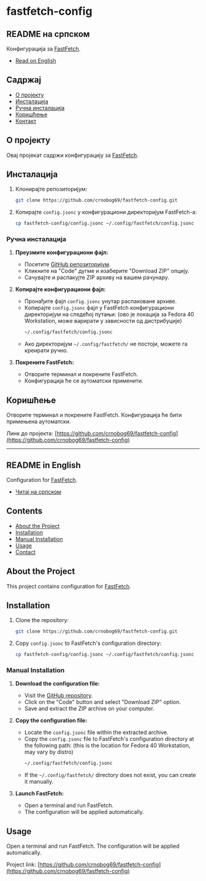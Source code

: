 # fastfetch-config

## README на српском

Конфигурација за [FastFetch](https://github.com/LinusDierheimer/fastfetch).

- [Read on English](#readme-on-english)

## Садржај

- [О пројекту](#о-пројекту)
- [Инсталација](#инсталација)
- [Ручна инсталација](#ручна-инсталација)
- [Коришћење](#коришћење)
- [Контакт](#контакт)

## О пројекту

Овај пројекат садржи конфигурацију за [FastFetch](https://github.com/LinusDierheimer/fastfetch).

## Инсталација

1. Клонирајте репозиторијум:
    ```bash
    git clone https://github.com/crnobog69/fastfetch-config.git
    ```
2. Копирајте `config.jsonc` у конфигурациони директоријум FastFetch-а:
    ```bash
    cp fastfetch-config/config.jsonc ~/.config/fastfetch/config.jsonc
    ```

### Ручна инсталација

1. **Преузмите конфигурациони фајл:**
   - Посетите [GitHub репозиторијум](https://github.com/crnobog69/fastfetch-config).
   - Кликните на "Code" дугме и изаберите "Download ZIP" опцију.
   - Сачувајте и распакујте ZIP архиву на вашем рачунару.

2. **Копирајте конфигурациони фајл:**
   - Пронађите фајл `config.jsonc` унутар распаковане архиве.
   - Копирајте `config.jsonc` фајл у FastFetch конфигурациони директоријум на следећој путањи:
    (ово је локација за Fedora 40 Workstation, може варирати у зависности од дистрибуције)
     ```bash
     ~/.config/fastfetch/config.jsonc
     ```
   - Ако директоријум `~/.config/fastfetch/` не постоји, можете га креирати ручно.

3. **Покрените FastFetch:**
   - Отворите терминал и покрените FastFetch.
   - Конфигурација ће се аутоматски применити.

## Коришћење

Отворите терминал и покрените FastFetch. Конфигурација ће бити примењена аутоматски.

Линк до пројекта: [https://github.com/crnobog69/fastfetch-config](https://github.com/crnobog69/fastfetch-config)

---

## README in English

Configuration for [FastFetch](https://github.com/LinusDierheimer/fastfetch).

- [Читај на српском](#readme-на-српском)

## Contents

- [About the Project](#about-the-project)
- [Installation](#installation)
- [Manual Installation](#manual-installation)
- [Usage](#usage)
- [Contact](#contact)

## About the Project

This project contains configuration for [FastFetch](https://github.com/LinusDierheimer/fastfetch).

## Installation

1. Clone the repository:
    ```bash
    git clone https://github.com/crnobog69/fastfetch-config.git
    ```
2. Copy `config.jsonc` to FastFetch's configuration directory:
    ```bash
    cp fastfetch-config/config.jsonc ~/.config/fastfetch/config.jsonc
    ```

### Manual Installation

1. **Download the configuration file:**
   - Visit the [GitHub repository](https://github.com/crnobog69/fastfetch-config).
   - Click on the "Code" button and select "Download ZIP" option.
   - Save and extract the ZIP archive on your computer.

2. **Copy the configuration file:**
   - Locate the `config.jsonc` file within the extracted archive.
   - Copy the `config.jsonc` file to FastFetch's configuration directory at the following path:
    (this is the location for Fedora 40 Workstation, may vary by distro)
     ```bash
     ~/.config/fastfetch/config.jsonc
     ```
   - If the `~/.config/fastfetch/` directory does not exist, you can create it manually.

3. **Launch FastFetch:**
   - Open a terminal and run FastFetch.
   - The configuration will be applied automatically.

## Usage

Open a terminal and run FastFetch. The configuration will be applied automatically.

Project link: [https://github.com/crnobog69/fastfetch-config](https://github.com/crnobog69/fastfetch-config)
